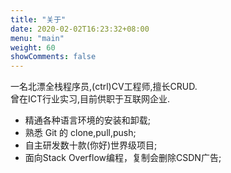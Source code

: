 ```yaml
---
title: "关于"
date: 2020-02-02T16:23:32+08:00
menu: "main"
weight: 60
showComments: false
---
```

一名北漂全栈程序员,(ctrl)CV工程师,擅长CRUD.  
曾在ICT行业实习,目前供职于互联网企业.   

- 精通各种语言环境的安装和卸载;  
- 熟悉 Git 的 clone,pull,push;  
- 自主研发数十款(你好)世界级项目;  
- 面向Stack Overflow编程，复制会删除CSDN广告;  